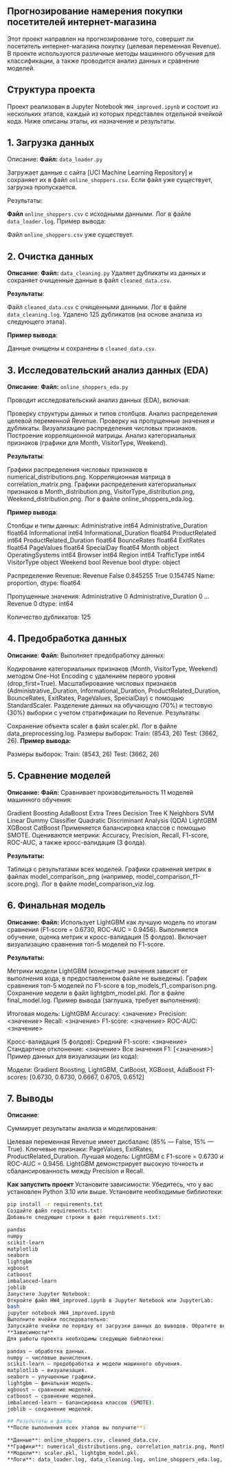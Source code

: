 ## Прогнозирование намерения покупки посетителей интернет-магазина

Этот проект направлен на прогнозирование того, совершит ли посетитель интернет-магазина покупку (целевая переменная Revenue). В проекте используются различные методы машинного обучения для классификации, а также проводится анализ данных и сравнение моделей.

## Структура проекта
Проект реализован в Jupyter Notebook `HW4_improved.ipynb` и состоит из нескольких этапов, каждый из которых представлен отдельной ячейкой кода. Ниже описаны этапы, их назначение и результаты.

## 1. Загрузка данных
Описание:
**Файл:** `data_loader.py`

Загружает данные с сайта [UCI Machine Learning Repository] и сохраняет их в файл `online_shoppers.csv`. Если файл уже существует, загрузка пропускается.

Результаты:

**Файл** `online_shoppers.csv` с исходными данными.
Лог в файле `data_loader.log`.
Пример вывода:

Файл `online_shoppers.csv` уже существует.

## 2. Очистка данных
**Описание**:
**Файл:** `data_cleaning.py` 
Удаляет дубликаты из данных и сохраняет очищенные данные в файл `cleaned_data.csv`.

**Результаты**:

Файл `cleaned_data.csv` с очищенными данными.
Лог в файле `data_cleaning.log`.
Удалено 125 дубликатов (на основе анализа из следующего этапа).

**Пример вывода**:

Данные очищены и сохранены в `cleaned_data.csv`.

## 3. Исследовательский анализ данных (EDA)
**Описание**:
**Файл:** `online_shoppers_eda.py`

Проводит исследовательский анализ данных (EDA), включая:

Проверку структуры данных и типов столбцов.
Анализ распределения целевой переменной Revenue.
Проверку на пропущенные значения и дубликаты.
Визуализацию распределения числовых признаков.
Построение корреляционной матрицы.
Анализ категориальных признаков (графики для Month, VisitorType, Weekend).

**Результаты**:

Графики распределения числовых признаков в numerical_distributions.png.
Корреляционная матрица в correlation_matrix.png.
Графики распределения категориальных признаков в Month_distribution.png, VisitorType_distribution.png, Weekend_distribution.png.
Лог в файле online_shoppers_eda.log.

**Пример вывода**:

Столбцы и типы данных:
Administrative               int64
Administrative_Duration    float64
Informational                int64
Informational_Duration     float64
ProductRelated               int64
ProductRelated_Duration    float64
BounceRates                float64
ExitRates                  float64
PageValues                 float64
SpecialDay                 float64
Month                       object
OperatingSystems             int64
Browser                      int64
Region                       int64
TrafficType                  int64
VisitorType                 object
Weekend                       bool
Revenue                       bool
dtype: object

Распределение Revenue:
Revenue
False    0.845255
True     0.154745
Name: proportion, dtype: float64

Пропущенные значения:
Administrative             0
Administrative_Duration    0
...
Revenue                    0
dtype: int64

Количество дубликатов: 125

## 4. Предобработка данных
**Описание**:
**Файл:**
Выполняет предобработку данных:

Кодирование категориальных признаков (Month, VisitorType, Weekend) методом One-Hot Encoding с удалением первого уровня (drop_first=True).
Масштабирование числовых признаков (Administrative_Duration, Informational_Duration, ProductRelated_Duration, BounceRates, ExitRates, PageValues, SpecialDay) с помощью StandardScaler.
Разделение данных на обучающую (70%) и тестовую (30%) выборки с учетом стратификации по Revenue.
Результаты:

Сохранение объекта scaler в файл scaler.pkl.
Лог в файле data_preprocessing.log.
Размеры выборок:
Train: (8543, 26)
Test: (3662, 26).
**Пример вывода:**

Размеры выборок:
Train: (8543, 26)
Test: (3662, 26)

## 5. Сравнение моделей
**Описание:**
**Файл:** 
Сравнивает производительность 11 моделей машинного обучения:

Gradient Boosting
AdaBoost
Extra Trees
Decision Tree
K Neighbors
SVM Linear
Dummy Classifier
Quadratic Discriminant Analysis (QDA)
LightGBM
XGBoost
CatBoost
Применяется балансировка классов с помощью SMOTE. Оцениваются метрики: Accuracy, Precision, Recall, F1-score, ROC-AUC, а также кросс-валидация (3 фолда).

**Результаты:**

Таблица с результатами всех моделей.
Графики сравнения метрик в файлах model_comparison_<metric>.png (например, model_comparison_f1-score.png).
Лог в файле model_comparison_viz.log.


## 6. Финальная модель
**Описание:**
**Файл:** 
Использует LightGBM как лучшую модель по итогам сравнения (F1-score = 0.6730, ROC-AUC = 0.9456). Выполняется обучение, оценка метрик и кросс-валидация (5 фолдов). Включает визуализацию сравнения топ-5 моделей по F1-score.

**Результаты:**

Метрики модели LightGBM (конкретные значения зависят от выполнения кода, в предоставленном файле не выведены).
График сравнения топ-5 моделей по F1-score в top_models_f1_comparison.png.
Сохранение модели в файл lightgbm_model.pkl.
Лог в файле final_model.log.
Пример вывода (заглушка, требует выполнения):

Итоговая модель: LightGBM
Accuracy: <значение>
Precision: <значение>
Recall: <значение>
F1-score: <значение>
ROC-AUC: <значение>

Кросс-валидация (5 фолдов):
Средний F1-score: <значение>
Стандартное отклонение: <значение>
Все значения F1: [<значения>]
Пример данных для визуализации (из кода):

Модели: Gradient Boosting, LightGBM, CatBoost, XGBoost, AdaBoost
F1-scores: [0.6730, 0.6730, 0.6667, 0.6705, 0.6512]

## 7. Выводы
**Описание**:

Суммирует результаты анализа и моделирования:

Целевая переменная Revenue имеет дисбаланс (85% — False, 15% — True).
Ключевые признаки: PageValues, ExitRates, ProductRelated_Duration.
Лучшая модель: LightGBM с F1-score = 0.6730 и ROC-AUC = 0.9456.
LightGBM демонстрирует высокую точность и сбалансированность между Precision и Recall.

**Как запустить проект**
Установите зависимости:
Убедитесь, что у вас установлен Python 3.10 или выше. Установите необходимые библиотеки:
```bash
pip install -r requirements.txt
Создайте файл requirements.txt:
Добавьте следующие строки в файл requirements.txt:

pandas
numpy
scikit-learn
matplotlib
seaborn
lightgbm
xgboost
catboost
imbalanced-learn
joblib
Запустите Jupyter Notebook:
Откройте файл HW4_improved.ipynb в Jupyter Notebook или JupyterLab:
bash
jupyter notebook HW4_improved.ipynb
Выполните ячейки последовательно:
Запускайте ячейки по порядку от загрузки данных до выводов. Обратите внимание, что ячейки "Сравнение моделей" и "Финальная модель" требуют завершения вручную, так как в предоставленном файле они не выполнены полностью.
**Зависимости**
Для работы проекта необходимы следующие библиотеки:

pandas — обработка данных.
numpy — числовые вычисления.
scikit-learn — предобработка и модели машинного обучения.
matplotlib — визуализация.
seaborn — улучшенные графики.
lightgbm — финальная модель.
xgboost — сравнение моделей.
catboost — сравнение моделей.
imbalanced-learn — балансировка классов (SMOTE).
joblib — сохранение моделей.

## Результаты и файлы
**После выполнения всех этапов вы получите**:

**Данные**: online_shoppers.csv, cleaned_data.csv.
**Графики**: numerical_distributions.png, correlation_matrix.png, Month_distribution.png, VisitorType_distribution.png, Weekend_distribution.png, model_comparison_<metric>.png (после выполнения), top_models_f1_comparison.png.
**Модели**: scaler.pkl, lightgbm_model.pkl.
**Логи**: data_loader.log, data_cleaning.log, online_shoppers_eda.log, data_preprocessing.log, model_comparison_viz.log, final_model.log.